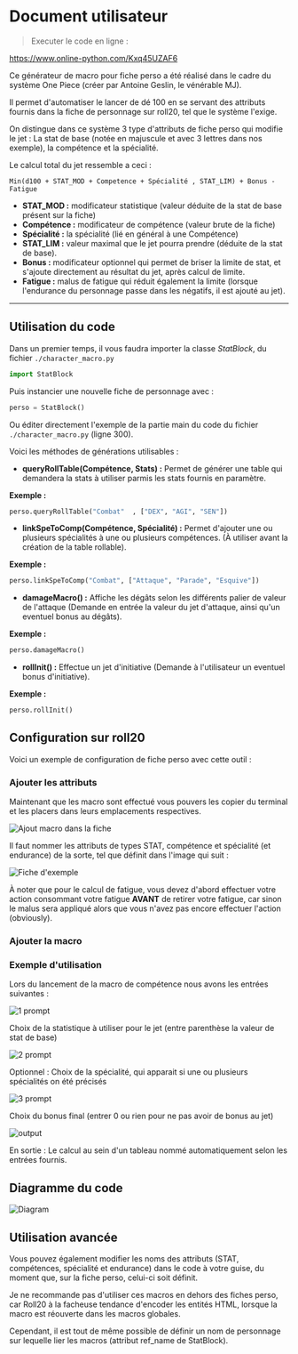 # Document utilisateur

> Executer le code en ligne : 

https://www.online-python.com/Kxq45UZAF6

Ce générateur de macro pour fiche perso a été réalisé dans le cadre du système One Piece (créer par Antoine Geslin, le vénérable MJ).

Il permet d'automatiser le lancer de dé 100 en se servant des attributs fournis dans la fiche de personnage sur roll20, tel que le système l'exige.

On distingue dans ce système 3 type d'attributs de fiche perso qui modifie le jet :
La stat de base (notée en majuscule et avec 3 lettres dans nos exemple), la compétence et la spécialité.
  
Le calcul total du jet ressemble a ceci : 

`Min(d100 + STAT_MOD + Competence + Spécialité , STAT_LIM) + Bonus - Fatigue`

- **STAT_MOD :** modificateur statistique (valeur déduite de la stat de base présent sur la fiche)
- **Compétence :** modificateur de compétence (valeur brute de la fiche)
- **Spécialité :** la spécialité (lié en général à une Compétence)
- **STAT_LIM :** valeur maximal que le jet pourra prendre (déduite de la stat de base).
- **Bonus :** modificateur optionnel qui permet de briser la limite de stat, et s'ajoute directement au résultat du jet, après calcul de limite. 
- **Fatigue :** malus de fatigue qui réduit également la limite (lorsque l'endurance du personnage passe dans les négatifs, il est ajouté au jet). 

---
## Utilisation du code
Dans un premier temps, il vous faudra importer la classe *StatBlock*, du fichier `./character_macro.py`

```py
import StatBlock
```

Puis instancier une nouvelle fiche de personnage avec : 

```py
perso = StatBlock()  
```

Ou éditer directement l'exemple de la partie main du code du fichier `./character_macro.py` (ligne 300).

Voici les méthodes de générations utilisables : 

- **queryRollTable(Compétence, Stats) :**  Permet de générer une table qui demandera la stats à utiliser parmis les stats fournis en paramètre.
  
**Exemple :**
```py
perso.queryRollTable("Combat"  , ["DEX", "AGI", "SEN"])
```

- **linkSpeToComp(Compétence, Spécialité) :** Permet d'ajouter une ou plusieurs spécialités à une ou plusieurs compétences. (À utiliser avant la création de la table rollable).
  
**Exemple :**
```py
perso.linkSpeToComp("Combat", ["Attaque", "Parade", "Esquive"]) 
``` 
- **damageMacro() :**  Affiche les dégâts selon les différents palier de valeur de l'attaque (Demande en entrée la valeur du jet d'attaque, ainsi qu'un eventuel bonus au dégâts).
  
**Exemple :**
```py
perso.damageMacro()
```
- **rollInit() :**  Effectue un jet d'initiative (Demande à l'utilisateur un eventuel bonus d'initiative).
  
**Exemple :**
```py
perso.rollInit()
```
## Configuration sur roll20 
Voici un exemple de configuration de fiche perso avec cette outil :

### Ajouter les attributs
Maintenant que les macro sont effectué vous pouvers les copier du terminal et les placers dans leurs emplacements respectives.

![Ajout macro dans la fiche](demo/ajout_macro.png)

Il faut nommer les attributs de types STAT, compétence et spécialité (et endurance) de la sorte, tel que définit dans l'image qui suit :

![Fiche d'exemple](demo/fiche_example.png)  

À noter que pour le calcul de fatigue, vous devez d'abord effectuer votre action consommant votre fatigue **AVANT** de retirer votre fatigue, car sinon le malus sera appliqué alors que vous n'avez pas encore effectuer l'action (obviously).

### Ajouter la macro 

### Exemple d'utilisation 
Lors du lancement de la macro de compétence nous avons les entrées suivantes :

![1 prompt](demo/1_prompt_stat_query.png)

Choix de la statistique à utiliser pour le jet (entre parenthèse la valeur de stat de base)

![2 prompt](demo/2_prompt_spe_query.png)

Optionnel : Choix de la spécialité, qui apparait si une ou plusieurs spécialités on été précisés

![3 prompt](demo/3_prompt_bonus.png)

Choix du bonus final (entrer 0 ou rien pour ne pas avoir de bonus au jet)

![output](demo/output.png)

En sortie : Le calcul au sein d'un tableau nommé automatiquement selon les entrées fournis.

## Diagramme du code 
![Diagram](demo/diagram_code.png)

## Utilisation avancée

Vous pouvez également modifier les noms des attributs (STAT, compétences, spécialité et endurance) dans le code à votre guise, du moment que, sur la fiche perso, celui-ci soit définit.

Je ne recommande pas d'utiliser ces macros en dehors des fiches perso, car Roll20 à la facheuse tendance d'encoder les entités HTML, lorsque la macro est réouverte dans les macros globales.

Cependant, il est tout de même possible de définir un nom de personnage sur lequelle lier les macros (attribut ref_name de StatBlock).
